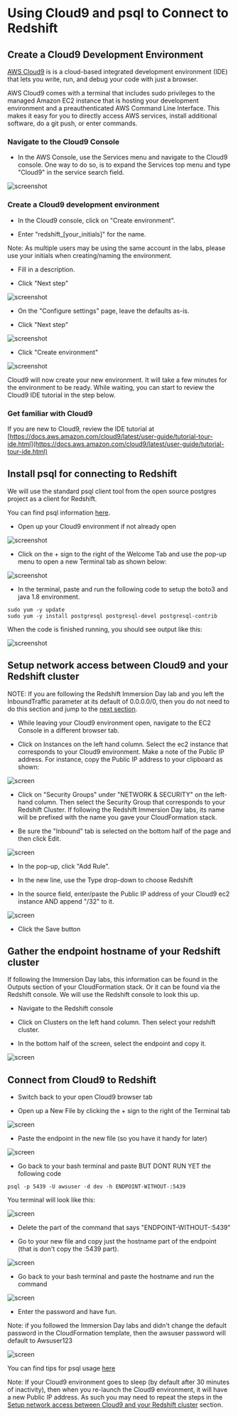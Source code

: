 # Using Cloud9 and psql to Connect to Redshift

## Create a Cloud9 Development Environment

[AWS Cloud9](https://aws.amazon.com/cloud9/) is is a cloud-based integrated development environment (IDE) that lets you write, run, and debug your code with just a browser.

AWS Cloud9 comes with a terminal that includes sudo privileges to the managed Amazon EC2 instance that is hosting your development environment and a preauthenticated AWS Command Line Interface. This makes it easy for you to directly access AWS services, install additional software, do a git push, or enter commands.

### Navigate to the Cloud9 Console

* In the AWS Console, use the Services menu and navigate to the Cloud9 console.  One way to do so, is to expand the Services top menu and type "Cloud9" in the service search field.

![screenshot](images/C90.png)

### Create a Cloud9 development environment

* In the Cloud9 console, click on "Create environment".  

* Enter "redshift_[your_initials]" for the name.

Note: As multiple users may be using the same account in the labs, please use your initials when creating/naming the environment.

* Fill in a description.

* Click "Next step"

![screenshot](images/C91.png)

* On the "Configure settings" page, leave the defaults as-is.

* Click "Next step"

![screenshot](images/C92.png)

* Click "Create environment"

![screenshot](images/C93.png)

Cloud9 will now create your new environment.  It will take a few minutes for the environment to be ready.   While waiting, you can start to review the Cloud9 IDE tutorial in the step below.

### Get familiar with Cloud9
If you are new to Cloud9, review the IDE tutorial at [https://docs.aws.amazon.com/cloud9/latest/user-guide/tutorial-tour-ide.html](https://docs.aws.amazon.com/cloud9/latest/user-guide/tutorial-tour-ide.html)


## Install psql for connecting to Redshift

We will use the standard psql client tool from the open source postgres project as a client for Redshift.

You can find psql information [here](https://www.postgresql.org/docs/8.4/app-psql.html).


* Open up your Cloud9 environment if not already open

![screenshot](images/prereq1.png)

* Click on the + sign to the right of the Welcome Tab and use the pop-up menu to open a new Terminal tab as shown below:

![screenshot](images/prereq2.png)

* In the terminal, paste and run the following code to setup the boto3 and java 1.8 environment.

```
sudo yum -y update
sudo yum -y install postgresql postgresql-devel postgresql-contrib

```

When the code is finished running, you should see output like this:

![screenshot](images/prereq3.png)



## Setup network access between Cloud9 and your Redshift cluster

NOTE: If you are following the Redshift Immersion Day lab and you left the InboundTraffic parameter at its default of 0.0.0.0/0, then you do not need to do this section and jump to the [next section](#Gather-the-endpoint-hostname-of-your-Redshift-cluster).

* While leaving your Cloud9 environment open, navigate to the EC2 Console in a different browser tab.

* Click on Instances on the left hand column.  Select the ec2 instance that corresponds to your Cloud9 environment.  Make a note of the Public IP address.  For instance, copy the Public IP address to your clipboard as shown:

![screen](images/net1.png)

* Click on "Security Groups" under "NETWORK & SECURITY" on the left-hand column.  Then select the Security Group that corresponds to your Redshift Cluster.  If following the Redshift Immersion Day labs, its name will be prefixed with the name you gave your CloudFormation stack.

* Be sure the "Inbound" tab is selected on the bottom half of the page and then click Edit.

![screen](images/net2.png)

* In the pop-up, click "Add Rule".  

* In the new line, use the Type drop-down to choose Redshift

* In the source field, enter/paste the Public IP address of your Cloud9 ec2 instance AND append "/32" to it.

![screen](images/net3.png)

* Click the Save button


## Gather the endpoint hostname of your Redshift cluster

If following the Immersion Day labs, this information can be found in the Outputs section of your CloudFormation stack.  Or it can be found via the Redshift console.  We will use the Redshift console to look this up.

* Navigate to the Redshift console

* Click on Clusters on the left hand column.  Then select your redshift cluster.

* In the bottom half of the screen, select the endpoint and copy it.

![screen](images/rs1.png)


## Connect from Cloud9 to Redshift

* Switch back to your open Cloud9 browser tab

* Open up a New File by clicking the + sign to the right of the Terminal tab

![screen](images/rs2.png)

* Paste the endpoint in the new file (so you have it handy for later)

![screen](images/rs3.png)

* Go back to your bash terminal and paste BUT DONT RUN YET the following code

```
psql -p 5439 -U awsuser -d dev -h ENDPOINT-WITHOUT-:5439
```

You terminal will look like this:

![screen](images/rs4.png)

* Delete the part of the command that says "ENDPOINT-WITHOUT-:5439"

* Go to your new file and copy just the hostname part of the endpoint (that is don't copy the :5439 part).

![screen](images/rs4a.png)

* Go back to your bash terminal and paste the hostname and run the command

![screen](images/rs5.png)

* Enter the password and have fun.

Note: if you followed the Immersion Day labs and didn't change the default password in the CloudFormation template, then the awsuser password will default to Awsuser123

![screen](images/rs6.png)

You can find tips for psql usage [here](http://postgresguide.com/utilities/psql.html)

Note: If your Cloud9 environment goes to sleep (by default after 30 minutes of inactivity), then when you re-launch the Cloud9 environment, it will have a new Public IP address.  As such you may need to repeat the steps in the [Setup network access between Cloud9 and your Redshift cluster](#Setup-network-access-between-Cloud9-and-your-Redshift-cluster) section.